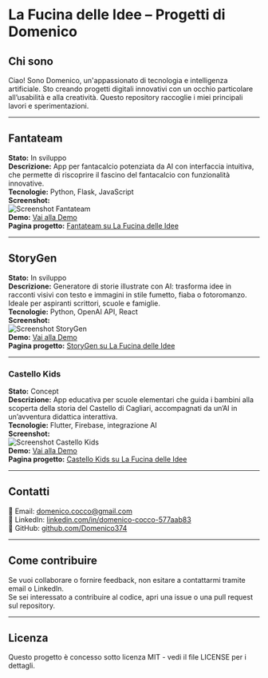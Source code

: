 # La Fucina delle Idee – Progetti di Domenico

## Chi sono  
Ciao! Sono Domenico, un'appassionato di tecnologia e intelligenza artificiale. Sto creando progetti digitali innovativi con un occhio particolare all’usabilità e alla creatività. Questo repository raccoglie i miei principali lavori e sperimentazioni.

---

## Fantateam  
**Stato:** In sviluppo  
**Descrizione:** App per fantacalcio potenziata da AI con interfaccia intuitiva, che permette di riscoprire il fascino del fantacalcio con funzionalità innovative.  
**Tecnologie:** Python, Flask, JavaScript  
**Screenshot:**  
![Screenshot Fantateam](./path_to_screenshot_fantateam.png)  
**Demo:** [Vai alla Demo](https://domenico374.github.io/fantateam)  
**Pagina progetto:** [Fantateam su La Fucina delle Idee](https://domenico374.github.io/progetti.html#fantateam)

---

## StoryGen  
**Stato:** In sviluppo  
**Descrizione:** Generatore di storie illustrate con AI: trasforma idee in racconti visivi con testo e immagini in stile fumetto, fiaba o fotoromanzo. Ideale per aspiranti scrittori, scuole e famiglie.  
**Tecnologie:** Python, OpenAI API, React  
**Screenshot:**  
![Screenshot StoryGen](./path_to_screenshot_storygen.png)  
**Demo:** [Vai alla Demo](https://domenico374.github.io/storygen)  
**Pagina progetto:** [StoryGen su La Fucina delle Idee](https://domenico374.github.io/progetti.html#storygen)

---

### Castello Kids  
**Stato:** Concept  
**Descrizione:** App educativa per scuole elementari che guida i bambini alla scoperta della storia del Castello di Cagliari, accompagnati da un’AI in un’avventura didattica interattiva.  
**Tecnologie:** Flutter, Firebase, integrazione AI  
**Screenshot:**  
![Screenshot Castello Kids](./path_to_screenshot_castello_kids.png)  
**Demo:** [Vai alla Demo](https://domenico374.github.io/castello_kids)  
**Pagina progetto:** [Castello Kids su La Fucina delle Idee](https://domenico374.github.io/progetti.html#castello_kids)

---

## Contatti  
📧 Email: domenico.cocco@gmail.com  
🔗 LinkedIn: [linkedin.com/in/domenico-cocco-577aab83](https://www.linkedin.com/in/domenico-cocco-577aab83)  
🐙 GitHub: [github.com/Domenico374](https://github.com/Domenico374)

---

## Come contribuire  
Se vuoi collaborare o fornire feedback, non esitare a contattarmi tramite email o LinkedIn.  
Se sei interessato a contribuire al codice, apri una issue o una pull request sul repository.

---

## Licenza  
Questo progetto è concesso sotto licenza MIT - vedi il file LICENSE per i dettagli.
